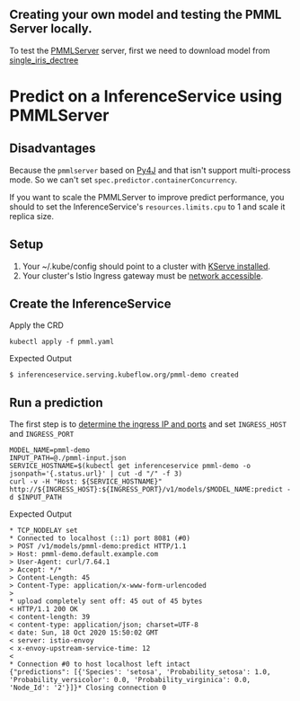 ## Creating your own model and testing the PMML Server locally.

To test the [PMMLServer](http://dmg.org/pmml/pmml_examples/#Iris) server, first we need to download model from [single_iris_dectree](http://dmg.org/pmml/pmml_examples/KNIME_PMML_4.1_Examples/single_iris_dectree.xml)

# Predict on a InferenceService using PMMLServer

## Disadvantages

Because the `pmmlserver` based on [Py4J](https://github.com/bartdag/py4j) and that isn't support multi-process mode. So we can't set `spec.predictor.containerConcurrency`.

If you want to scale the PMMLServer to improve predict performance, you should to set the InferenceService's `resources.limits.cpu` to 1 and scale it replica size.


## Setup
1. Your ~/.kube/config should point to a cluster with [KServe installed](../../../../get_started/README.md#4-install-kserve).
2. Your cluster's Istio Ingress gateway must be [network accessible](https://istio.io/latest/docs/tasks/traffic-management/ingress/ingress-control/).

## Create the InferenceService

Apply the CRD
```
kubectl apply -f pmml.yaml
```

Expected Output
```
$ inferenceservice.serving.kubeflow.org/pmml-demo created
```
## Run a prediction
The first step is to [determine the ingress IP and ports](../../../../README.md#determine-the-ingress-ip-and-ports) and set `INGRESS_HOST` and `INGRESS_PORT`

```
MODEL_NAME=pmml-demo
INPUT_PATH=@./pmml-input.json
SERVICE_HOSTNAME=$(kubectl get inferenceservice pmml-demo -o jsonpath='{.status.url}' | cut -d "/" -f 3)
curl -v -H "Host: ${SERVICE_HOSTNAME}" http://${INGRESS_HOST}:${INGRESS_PORT}/v1/models/$MODEL_NAME:predict -d $INPUT_PATH
```

Expected Output

```
* TCP_NODELAY set
* Connected to localhost (::1) port 8081 (#0)
> POST /v1/models/pmml-demo:predict HTTP/1.1
> Host: pmml-demo.default.example.com
> User-Agent: curl/7.64.1
> Accept: */*
> Content-Length: 45
> Content-Type: application/x-www-form-urlencoded
>
* upload completely sent off: 45 out of 45 bytes
< HTTP/1.1 200 OK
< content-length: 39
< content-type: application/json; charset=UTF-8
< date: Sun, 18 Oct 2020 15:50:02 GMT
< server: istio-envoy
< x-envoy-upstream-service-time: 12
<
* Connection #0 to host localhost left intact
{"predictions": [{'Species': 'setosa', 'Probability_setosa': 1.0, 'Probability_versicolor': 0.0, 'Probability_virginica': 0.0, 'Node_Id': '2'}]}* Closing connection 0
```

